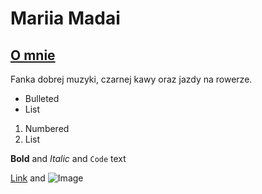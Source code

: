 # Mariia Madai
## [O mnie](url)

Fanka dobrej muzyki, czarnej kawy oraz jazdy na rowerze.


- Bulleted
- List

1. Numbered
2. List

**Bold** and _Italic_ and `Code` text

[Link](url) and ![Image](src)
